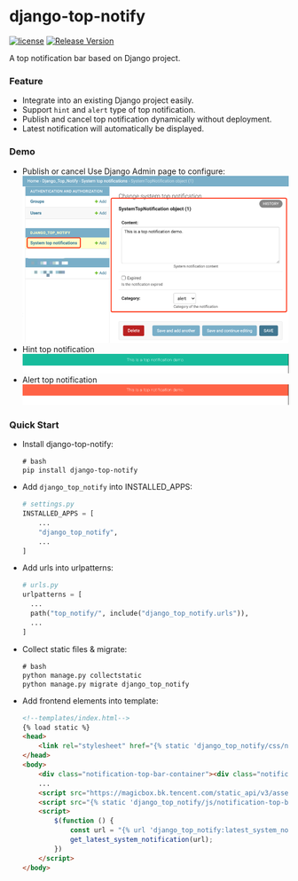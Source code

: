 # django-top-notify
[![license](https://img.shields.io/badge/license-mit-brightgreen.svg?style=flat)](https://github.com/normal-wls/django-top-notify/blob/main/LICENSE) [![Release Version](https://img.shields.io/badge/release-1.0.0-brightgreen.svg)](https://github.com/normal-wls/django-top-notify/releases)

A top notification bar based on Django project.

### Feature 
- Integrate into an existing Django project easily.
- Support `hint` and `alert` type of top notification.
- Publish and cancel top notification dynamically without deployment.
- Latest notification will automatically be displayed.

### Demo
- Publish or cancel
  Use Django Admin page to configure:
  ![configuration.png](docs/pics/configuration.png)
- Hint top notification
  ![hint_top_notification.png](docs/pics/hint_top_notification.png)
- Alert top notification
  ![alert_top_notification.png](docs/pics/alert_top_notification.png)

### Quick Start
- Install django-top-notify:
  ```shell
  # bash
  pip install django-top-notify
  ```
- Add `django_top_notify` into INSTALLED_APPS:
  ``` python
  # settings.py
  INSTALLED_APPS = [
      ...
      "django_top_notify",
      ...
  ]
  ```
- Add urls into urlpatterns:
  ``` python
  # urls.py
  urlpatterns = [
    ...
    path("top_notify/", include("django_top_notify.urls")),
    ...
  ]
  ```
- Collect static files & migrate:
  ```shell
  # bash
  python manage.py collectstatic
  python manage.py migrate django_top_notify
  ```
- Add frontend elements into template:
  ``` html
  <!--templates/index.html-->
  {% load static %}
  <head>
      <link rel="stylesheet" href="{% static 'django_top_notify/css/notification-top-bar.css' %}">
  </head>
  <body>
      <div class="notification-top-bar-container"><div class="notification-top-bar"><p></p></div></div>
      ...
      <script src="https://magicbox.bk.tencent.com/static_api/v3/assets/js/jquery-1.10.2.min.js"></script>
      <script src="{% static 'django_top_notify/js/notification-top-bar.js' %}"></script>
      <script>
          $(function () {
              const url = "{% url 'django_top_notify:latest_system_notification' %}";
              get_latest_system_notification(url);
          })
      </script>
  </body>
  ```


